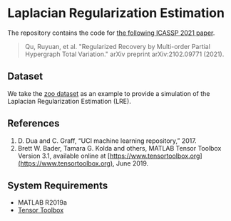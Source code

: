 # Laplacian Regularization Estimation
The repository contains the code for [the following ICASSP 2021 paper](https://arxiv.org/abs/2102.09771). 
> Qu, Ruyuan, et al. "Regularized Recovery by Multi-order Partial Hypergraph Total Variation." arXiv preprint arXiv:2102.09771 (2021).
## Dataset
We take the [zoo dataset](http://archive.ics.uci.edu/ml/datasets/Zoo) as an example to provide a simulation of the Laplacian Regularization Estimation (LRE).
## References
1. D. Dua and C. Graff, “UCI machine learning repository,” 2017.
2. Brett W. Bader, Tamara G. Kolda and others, MATLAB Tensor Toolbox Version 3.1, available online at [https://www.tensortoolbox.org](https://www.tensortoolbox.org), June 2019. 
## System Requirements
* MATLAB R2019a
* [Tensor Toolbox](https://gitlab.com/tensors/tensor_toolbox)
